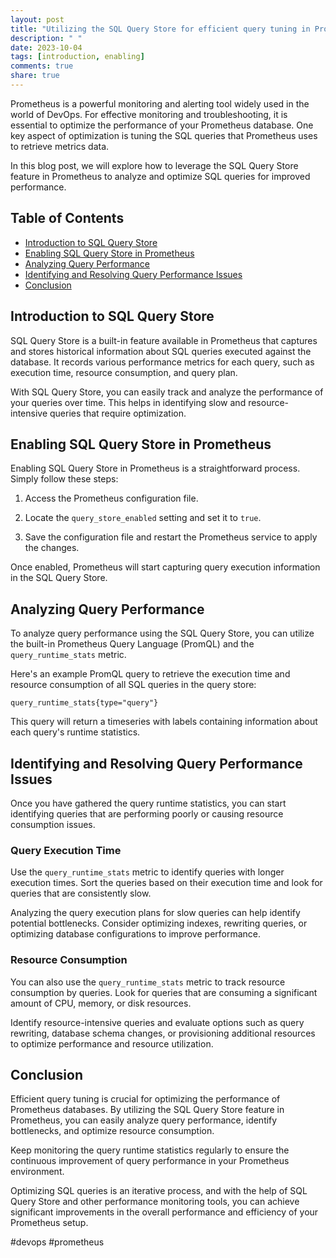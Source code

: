```yaml
---
layout: post
title: "Utilizing the SQL Query Store for efficient query tuning in Prometheus"
description: " "
date: 2023-10-04
tags: [introduction, enabling]
comments: true
share: true
---
```


Prometheus is a powerful monitoring and alerting tool widely used in the world of DevOps. For effective monitoring and troubleshooting, it is essential to optimize the performance of your Prometheus database. One key aspect of optimization is tuning the SQL queries that Prometheus uses to retrieve metrics data.

In this blog post, we will explore how to leverage the SQL Query Store feature in Prometheus to analyze and optimize SQL queries for improved performance.

## Table of Contents
- [Introduction to SQL Query Store](#introduction-to-sql-query-store)
- [Enabling SQL Query Store in Prometheus](#enabling-sql-query-store-in-prometheus)
- [Analyzing Query Performance](#analyzing-query-performance)
- [Identifying and Resolving Query Performance Issues](#identifying-and-resolving-query-performance-issues)
- [Conclusion](#conclusion)

## Introduction to SQL Query Store

SQL Query Store is a built-in feature available in Prometheus that captures and stores historical information about SQL queries executed against the database. It records various performance metrics for each query, such as execution time, resource consumption, and query plan.

With SQL Query Store, you can easily track and analyze the performance of your queries over time. This helps in identifying slow and resource-intensive queries that require optimization.

## Enabling SQL Query Store in Prometheus

Enabling SQL Query Store in Prometheus is a straightforward process. Simply follow these steps:

1. Access the Prometheus configuration file.

2. Locate the `query_store_enabled` setting and set it to `true`.

3. Save the configuration file and restart the Prometheus service to apply the changes.

Once enabled, Prometheus will start capturing query execution information in the SQL Query Store.

## Analyzing Query Performance

To analyze query performance using the SQL Query Store, you can utilize the built-in Prometheus Query Language (PromQL) and the `query_runtime_stats` metric.

Here's an example PromQL query to retrieve the execution time and resource consumption of all SQL queries in the query store:

```promql
query_runtime_stats{type="query"}
```

This query will return a timeseries with labels containing information about each query's runtime statistics.

## Identifying and Resolving Query Performance Issues

Once you have gathered the query runtime statistics, you can start identifying queries that are performing poorly or causing resource consumption issues.

### Query Execution Time

Use the `query_runtime_stats` metric to identify queries with longer execution times. Sort the queries based on their execution time and look for queries that are consistently slow.

Analyzing the query execution plans for slow queries can help identify potential bottlenecks. Consider optimizing indexes, rewriting queries, or optimizing database configurations to improve performance.

### Resource Consumption

You can also use the `query_runtime_stats` metric to track resource consumption by queries. Look for queries that are consuming a significant amount of CPU, memory, or disk resources.

Identify resource-intensive queries and evaluate options such as query rewriting, database schema changes, or provisioning additional resources to optimize performance and resource utilization.

## Conclusion

Efficient query tuning is crucial for optimizing the performance of Prometheus databases. By utilizing the SQL Query Store feature in Prometheus, you can easily analyze query performance, identify bottlenecks, and optimize resource consumption.

Keep monitoring the query runtime statistics regularly to ensure the continuous improvement of query performance in your Prometheus environment.

Optimizing SQL queries is an iterative process, and with the help of SQL Query Store and other performance monitoring tools, you can achieve significant improvements in the overall performance and efficiency of your Prometheus setup.

#devops #prometheus